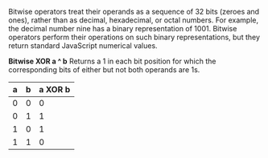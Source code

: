 Bitwise operators treat their operands as a sequence of 32 bits (zeroes and ones), rather than as decimal, hexadecimal, or octal numbers. For example, the decimal number nine has a binary representation of 1001. Bitwise operators perform their operations on such binary representations, but they return standard JavaScript numerical values.

**Bitwise XOR	a ^ b**
Returns a 1 in each bit position for which the corresponding bits of either but not both operands are 1s.

| a | b |a XOR b|
|--| --|--|
|0|0|0|
|0|1|1|
|1|0|1|
|1|1|0|
